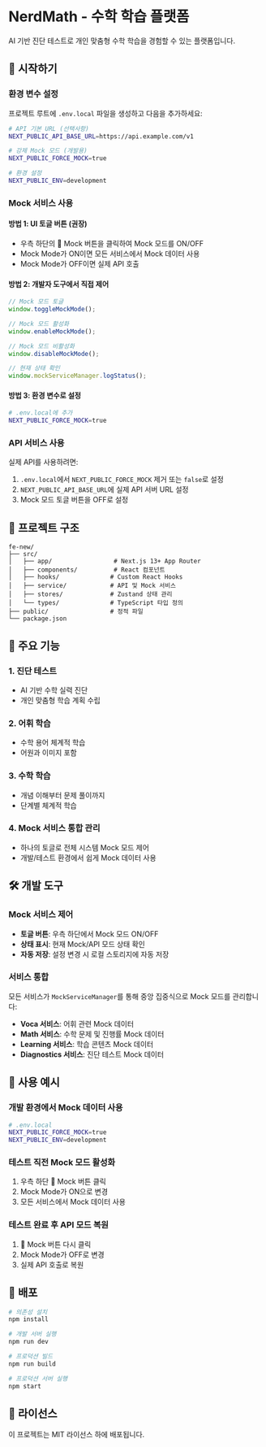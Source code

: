 # NerdMath - 수학 학습 플랫폼

AI 기반 진단 테스트로 개인 맞춤형 수학 학습을 경험할 수 있는 플랫폼입니다.

## 🚀 시작하기

### 환경 변수 설정

프로젝트 루트에 `.env.local` 파일을 생성하고 다음을 추가하세요:

```bash
# API 기본 URL (선택사항)
NEXT_PUBLIC_API_BASE_URL=https://api.example.com/v1

# 강제 Mock 모드 (개발용)
NEXT_PUBLIC_FORCE_MOCK=true

# 환경 설정
NEXT_PUBLIC_ENV=development
```

### Mock 서비스 사용

#### 방법 1: UI 토글 버튼 (권장)

- 우측 하단의 🔧 Mock 버튼을 클릭하여 Mock 모드를 ON/OFF
- Mock Mode가 ON이면 모든 서비스에서 Mock 데이터 사용
- Mock Mode가 OFF이면 실제 API 호출

#### 방법 2: 개발자 도구에서 직접 제어

```javascript
// Mock 모드 토글
window.toggleMockMode();

// Mock 모드 활성화
window.enableMockMode();

// Mock 모드 비활성화
window.disableMockMode();

// 현재 상태 확인
window.mockServiceManager.logStatus();
```

#### 방법 3: 환경 변수로 설정

```bash
# .env.local에 추가
NEXT_PUBLIC_FORCE_MOCK=true
```

### API 서비스 사용

실제 API를 사용하려면:

1. `.env.local`에서 `NEXT_PUBLIC_FORCE_MOCK` 제거 또는 `false`로 설정
2. `NEXT_PUBLIC_API_BASE_URL`에 실제 API 서버 URL 설정
3. Mock 모드 토글 버튼을 OFF로 설정

## 📁 프로젝트 구조

```
fe-new/
├── src/
│   ├── app/                 # Next.js 13+ App Router
│   ├── components/          # React 컴포넌트
│   ├── hooks/              # Custom React Hooks
│   ├── service/            # API 및 Mock 서비스
│   ├── stores/             # Zustand 상태 관리
│   └── types/              # TypeScript 타입 정의
├── public/                 # 정적 파일
└── package.json
```

## 🔧 주요 기능

### 1. 진단 테스트

- AI 기반 수학 실력 진단
- 개인 맞춤형 학습 계획 수립

### 2. 어휘 학습

- 수학 용어 체계적 학습
- 어원과 이미지 포함

### 3. 수학 학습

- 개념 이해부터 문제 풀이까지
- 단계별 체계적 학습

### 4. Mock 서비스 통합 관리

- 하나의 토글로 전체 시스템 Mock 모드 제어
- 개발/테스트 환경에서 쉽게 Mock 데이터 사용

## 🛠️ 개발 도구

### Mock 서비스 제어

- **토글 버튼**: 우측 하단에서 Mock 모드 ON/OFF
- **상태 표시**: 현재 Mock/API 모드 상태 확인
- **자동 저장**: 설정 변경 시 로컬 스토리지에 자동 저장

### 서비스 통합

모든 서비스가 `MockServiceManager`를 통해 중앙 집중식으로 Mock 모드를 관리합니다:

- **Voca 서비스**: 어휘 관련 Mock 데이터
- **Math 서비스**: 수학 문제 및 진행률 Mock 데이터
- **Learning 서비스**: 학습 콘텐츠 Mock 데이터
- **Diagnostics 서비스**: 진단 테스트 Mock 데이터

## 📝 사용 예시

### 개발 환경에서 Mock 데이터 사용

```bash
# .env.local
NEXT_PUBLIC_FORCE_MOCK=true
NEXT_PUBLIC_ENV=development
```

### 테스트 직전 Mock 모드 활성화

1. 우측 하단 🔧 Mock 버튼 클릭
2. Mock Mode가 ON으로 변경
3. 모든 서비스에서 Mock 데이터 사용

### 테스트 완료 후 API 모드 복원

1. 🔧 Mock 버튼 다시 클릭
2. Mock Mode가 OFF로 변경
3. 실제 API 호출로 복원

## 🚀 배포

```bash
# 의존성 설치
npm install

# 개발 서버 실행
npm run dev

# 프로덕션 빌드
npm run build

# 프로덕션 서버 실행
npm start
```

## 📄 라이선스

이 프로젝트는 MIT 라이선스 하에 배포됩니다.
